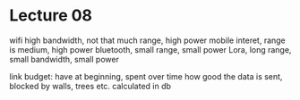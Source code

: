 # Lecture 08

wifi high bandwidth, not that much range, high power
mobile interet, range is medium, high power
bluetooth, small range, small power
Lora, long range, small bandwidth, small power

link budget:
have at beginning, spent over time
how good the data is sent, blocked by walls, trees etc. 
calculated in db
